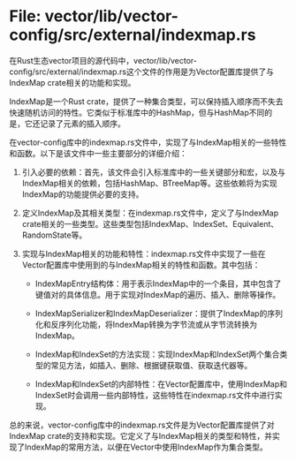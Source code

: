 # File: vector/lib/vector-config/src/external/indexmap.rs

在Rust生态vector项目的源代码中，vector/lib/vector-config/src/external/indexmap.rs这个文件的作用是为Vector配置库提供了与IndexMap crate相关的功能和实现。

IndexMap是一个Rust crate，提供了一种集合类型，可以保持插入顺序而不失去快速随机访问的特性。它类似于标准库中的HashMap，但与HashMap不同的是，它还记录了元素的插入顺序。

在vector-config库中的indexmap.rs文件中，实现了与IndexMap相关的一些特性和函数。以下是该文件中一些主要部分的详细介绍：

1. 引入必要的依赖：首先，该文件会引入标准库中的一些关键部分和宏，以及与IndexMap相关的依赖，包括HashMap、BTreeMap等。这些依赖将为实现IndexMap的功能提供必要的支持。

2. 定义IndexMap及其相关类型：在indexmap.rs文件中，定义了与IndexMap crate相关的一些类型。这些类型包括IndexMap、IndexSet、Equivalent、RandomState等。

3. 实现与IndexMap相关的功能和特性：indexmap.rs文件中实现了一些在Vector配置库中使用到的与IndexMap相关的特性和函数。其中包括：

   - IndexMapEntry结构体：用于表示IndexMap中的一个条目，其中包含了键值对的具体信息。用于实现对IndexMap的遍历、插入、删除等操作。

   - IndexMapSerializer和IndexMapDeserializer：提供了IndexMap的序列化和反序列化功能，将IndexMap转换为字节流或从字节流转换为IndexMap。

   - IndexMap和IndexSet的方法实现：实现IndexMap和IndexSet两个集合类型的常见方法，如插入、删除、根据键获取值、获取迭代器等。

   - IndexMap和IndexSet的内部特性：在Vector配置库中，使用IndexMap和IndexSet时会调用一些内部特性，这些特性在indexmap.rs文件中进行实现。

总的来说，vector-config库中的indexmap.rs文件是为Vector配置库提供了对IndexMap crate的支持和实现。它定义了与IndexMap相关的类型和特性，并实现了IndexMap的常用方法，以便在Vector中使用IndexMap作为集合类型。


